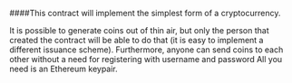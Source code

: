 ####This contract will implement the simplest form of a cryptocurrency. 

It is possible to generate coins out of thin air, but only the person that created the contract will be able to do that (it is easy to implement a different issuance scheme). 
Furthermore, anyone can send coins to each other without a need for registering with username and password
All you need is an Ethereum keypair.

